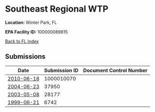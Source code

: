 # Southeast Regional WTP

**Location:** Winter Park, FL

**EPA Facility ID:** 100000089815

[Back to FL Index](../../index.md)

## Submissions

| Date | Submission ID | Document Control Number |
|------|--------------|-------------------------|
| [2010-06-18](submissions/1000010070.md) | 1000010070 |  |
| [2004-06-23](submissions/37950.md) | 37950 |  |
| [2003-05-08](submissions/28177.md) | 28177 |  |
| [1999-06-21](submissions/6742.md) | 6742 |  |
